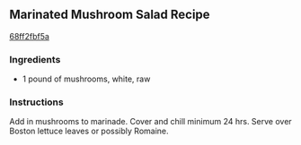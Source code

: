 ## Marinated Mushroom Salad Recipe

[68ff2fbf5a](http://cookeatshare.com/recipes/marinated-mushroom-salad-50923)

### Ingredients

 - 1 pound of mushrooms, white, raw

### Instructions

Add in mushrooms to marinade. Cover and chill minimum 24 hrs. Serve over Boston lettuce leaves or possibly Romaine.